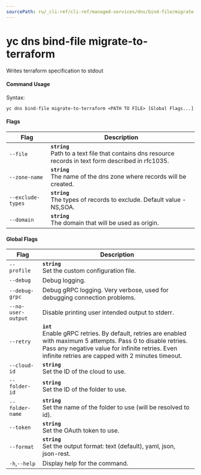 ```yaml
---
sourcePath: ru/_cli-ref/cli-ref/managed-services/dns/bind-file/migrate-to-terraform.md
---
```

# yc dns bind-file migrate-to-terraform

Writes terraform specification to stdout

#### Command Usage

Syntax: 

`yc dns bind-file migrate-to-terraform <PATH TO FILE> [Global Flags...]`

#### Flags

| Flag | Description |
|----|----|
|`--file`|<b>`string`</b><br/>Path to a text file that contains dns resource records in text form described in rfc1035.|
|`--zone-name`|<b>`string`</b><br/>The name of the dns zone where records will be created.|
|`--exclude-types`|<b>`string`</b><br/>The types of records to exclude. Default value - NS,SOA.|
|`--domain`|<b>`string`</b><br/>The domain that will be used as origin.|

#### Global Flags

| Flag | Description |
|----|----|
|`--profile`|<b>`string`</b><br/>Set the custom configuration file.|
|`--debug`|Debug logging.|
|`--debug-grpc`|Debug gRPC logging. Very verbose, used for debugging connection problems.|
|`--no-user-output`|Disable printing user intended output to stderr.|
|`--retry`|<b>`int`</b><br/>Enable gRPC retries. By default, retries are enabled with maximum 5 attempts. Pass 0 to disable retries. Pass any negative value for infinite retries. Even infinite retries are capped with 2 minutes timeout.|
|`--cloud-id`|<b>`string`</b><br/>Set the ID of the cloud to use.|
|`--folder-id`|<b>`string`</b><br/>Set the ID of the folder to use.|
|`--folder-name`|<b>`string`</b><br/>Set the name of the folder to use (will be resolved to id).|
|`--token`|<b>`string`</b><br/>Set the OAuth token to use.|
|`--format`|<b>`string`</b><br/>Set the output format: text (default), yaml, json, json-rest.|
|`-h`,`--help`|Display help for the command.|
